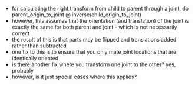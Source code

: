 - for calculating the right transform from child to parent through a joint, do parent_origin_to_joint @ inverse(child_origin_to_joint)
- however, this assumes that the orientation (and translation) of the joint is exactly the same for both parent and joint - which is not necessarily correct 
- the result of this is that parts may be flipped and translations added rather than subtracted
- one fix to this is to ensure that you only mate joint locations that are identically oriented
- is there another fix where you transform one joint to the other? yes, probably
- however, is it just special cases where this applies?